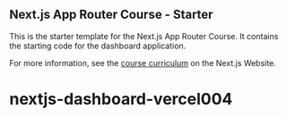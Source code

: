 ## Next.js App Router Course - Starter

This is the starter template for the Next.js App Router Course. It contains the starting code for the dashboard application.

For more information, see the [course curriculum](https://nextjs.org/learn) on the Next.js Website.
# nextjs-dashboard-vercel004
